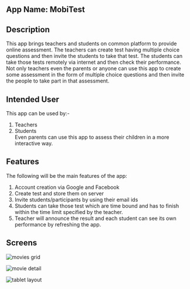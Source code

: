 
## App Name: MobiTest  

## Description   

This app brings teachers and students on common platform to provide online assessment. The teachers can create test having multiple choice questions and then invite the students to take that test. The students can take those tests remotely via internet and then check their performance. Not only teachers even the parents or anyone can use this app to create some assessment in the form of multiple choice questions and then invite the people to take part in that assessment.   


## Intended User  
This app can be used by:- 
1) Teachers 
2) Students  
Even parents can use this app to assess their children in a more interactive way.  


## Features  
The following will be the main features of the app: 
1) Account creation via Google and Facebook  
2) Create test and store them on server 
3) Invite students/participants by using their email ids 
4) Students can take those test which are time bound and has to finish within the time limit specified by the teacher. 
5) Teacher will announce the result and each student can see its own performance by refreshing the app. 


## Screens

![movies grid](../master/screens/splash.png)


![movie detail](../master/screens/home.png)

![tablet layout](../master/screens/create_test.png)